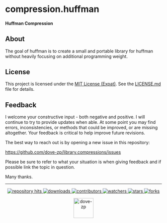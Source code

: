 # compression.huffman

#### Huffman Compression

## About

The goal of huffman is to create a small and portable library for huffman without heavily focusing on additional programming weight.


## License

This project is licensed under the [MIT License (Expat)](https://tldrlegal.com/license/mit-license). See the [LICENSE.md](./LICENSE.md) file for details.

<!--  -->

## Feedback

I welcome your constructive input - both negative and positive. I will continue to try to provide updates when able. At some point you may find errors, inconsistencies, or methods that could be improved, or are missing altogether. Your feedback is critical to help improve future revisions.

The best way to reach out is by opening a new issue in this repository:

https://github.com/dove-zp/library.compressions/issues

Please be sure to refer to what your situation is when giving feedback and if possible link the topic in question.

Many thanks.

<hr/>

<p align="center">
  <p align="center">
    <a href="https://hits.seeyoufarm.com/api/count/graph/dailyhits.svg?url=https://github.com/dove-zp/library.compressions">
      <img src="https://hits.seeyoufarm.com/api/count/incr/badge.svg?url=https%3A%2F%2Fgithub.com%2Fdove-zp%2Flibrary.compressions&count_bg=%2379C83D&title_bg=%23555555&icon=&icon_color=%23E7E7E7&title=hits&edge_flat=true" alt="repository hits">
    </a>
    <a href="https://github.com/dove-zp/library.compressions/releases">
      <img src="https://img.shields.io/github/downloads/dove-zp/library.compressions/total?style=flat-square" alt="downloads"/>
    </a>
    <a href="https://github.com/dove-zp/library.compressions/graphs/contributors">
      <img src="https://img.shields.io/github/contributors/dove-zp/library.compressions?style=flat-square" alt="contributors"/>
    </a>
    <a href="https://github.com/dove-zp/library.compressions/watchers">
      <img src="https://img.shields.io/github/watchers/dove-zp/library.compressions?style=flat-square" alt="watchers"/>
    </a>
    <a href="https://github.com/dove-zp/library.compressions/stargazers">
      <img src="https://img.shields.io/github/stars/dove-zp/library.compressions?style=flat-square" alt="stars"/>
    </a>
    <a href="https://github.com/dove-zp/library.compressions/network/members">
      <img src="https://img.shields.io/github/forks/dove-zp/library.compressions?style=flat-square" alt="forks"/>
    </a>
  </p>
</p>

<p align="center">
  <a href="https://github.com/dove-zp">
    <img width="64" heigth="64" src="https://avatars.githubusercontent.com/u/89095890" alt="dove-zp"/>
  </a>  
</p>
